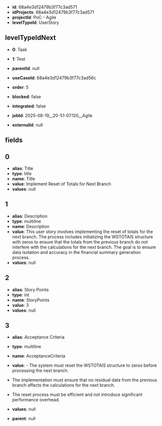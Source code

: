 - **id**: 68a4e3d12479b3f77c3ad571
- **idProjects**: 68a4e3d12479b3f77c3ad571
- **projectId**: PoC - Agile
- **levelTypeId**: UserStory
## levelTypeIdNext
- **0**: Task
- **1**: Test

- **parentId**: null
- **useCaseId**: 68a4e3d12479b3f77c3ad56c
- **order**: 5
- **blocked**: false
- **integrated**: false
- **jobId**: 2025-08-19__20-51-07.120__Agile
- **externalId**: null
## fields
## 0
- **alias**: Title
- **type**: title
- **name**: Title
- **value**: Implement Reset of Totals for Next Branch
- **values**: null

## 1
- **alias**: Description
- **type**: multiline
- **name**: Description
- **value**: This user story involves implementing the reset of totals for the next branch. The process includes initializing the WSTOTAIS structure with zeros to ensure that the totals from the previous branch do not interfere with the calculations for the next branch. The goal is to ensure data isolation and accuracy in the financial summary generation process.
- **values**: null

## 2
- **alias**: Story Points
- **type**: int
- **name**: StoryPoints
- **value**: 3
- **values**: null

## 3
- **alias**: Acceptance Criteria
- **type**: multiline
- **name**: AcceptanceCriteria
- **value**: - The system must reset the WSTOTAIS structure to zeros before processing the next branch.
- The implementation must ensure that no residual data from the previous branch affects the calculations for the next branch.
- The reset process must be efficient and not introduce significant performance overhead.
- **values**: null


- **parent**: null
